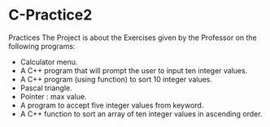 # C-Practice2
Practices
The Project is about the Exercises given by the Professor on the following programs:

- Calculator menu.
- A C++ program that will prompt the user to input ten integer values.
- A C++ program (using function) to sort 10 integer values.
- Pascal triangle.
- Pointer : max value.
- A program to accept five integer values from keyword.
- A C++ function to sort an array of ten integer values in ascending order.
